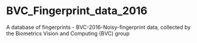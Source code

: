 # BVC_Fingerprint_data_2016
A database of fingerprints - BVC-2016-Noisy-fingerprint data, collected by the Biometrics Vision and Computing (BVC) group 
